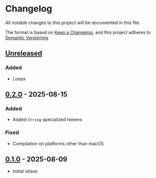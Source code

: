 # Changelog

All notable changes to this project will be documented in this file.

The format is based on [Keep a Changelog](https://keepachangelog.com/en/1.1.0/),
and this project adheres to [Semantic Versioning](https://semver.org/spec/v2.0.0.html).

## [Unreleased]

### Added

- Loops

## [0.2.0] - 2025-08-15

### Added

- Added `String` specialized tweens

### Fixed

- Compilation on platforms other than macOS

## [0.1.0] - 2025-08-09

- Initial relase

[unreleased]: https://github.com/chsxf/CiderKit.Tween/compare/0.2.0...HEAD
[0.2.0]: https://github.com/chsxf/CiderKit.Tween/compare/0.1.0...0.2.0
[0.1.0]: https://github.com/chsxf/CiderKit.Tween/releases/tag/0.1.0

